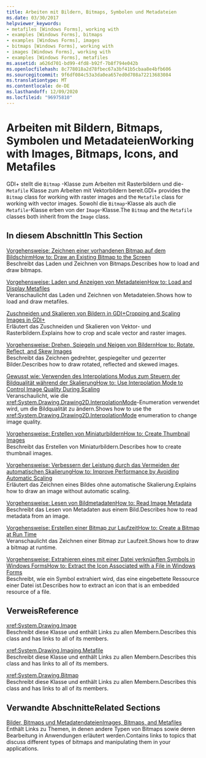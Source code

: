 ```yaml
---
title: Arbeiten mit Bildern, Bitmaps, Symbolen und Metadateien
ms.date: 03/30/2017
helpviewer_keywords:
- metafiles [Windows Forms], working with
- examples [Windows Forms], bitmaps
- examples [Windows Forms], images
- bitmaps [Windows Forms], working with
- images [Windows Forms], working with
- examples [Windows Forms], metafiles
ms.assetid: a626d701-bd99-4fd8-b92f-7b8f794e042b
ms.openlocfilehash: 8c778018a2d78fbec67a3bf41b5cbaa8e4bfb606
ms.sourcegitcommit: 9f6df084c53a3da0ea657ed0d708a72213683084
ms.translationtype: MT
ms.contentlocale: de-DE
ms.lasthandoff: 12/09/2020
ms.locfileid: "96975810"
---
```

# <a name="working-with-images-bitmaps-icons-and-metafiles"></a><span data-ttu-id="7bd52-102">Arbeiten mit Bildern, Bitmaps, Symbolen und Metadateien</span><span class="sxs-lookup"><span data-stu-id="7bd52-102">Working with Images, Bitmaps, Icons, and Metafiles</span></span>
<span data-ttu-id="7bd52-103">GDI+ stellt die `Bitmap` -Klasse zum Arbeiten mit Rasterbildern und die- `Metafile` Klasse zum Arbeiten mit Vektorbildern bereit.</span><span class="sxs-lookup"><span data-stu-id="7bd52-103">GDI+ provides the `Bitmap` class for working with raster images and the `Metafile` class for working with vector images.</span></span> <span data-ttu-id="7bd52-104">Sowohl die `Bitmap`-Klasse als auch die `Metafile`-Klasse erben von der `Image`-Klasse.</span><span class="sxs-lookup"><span data-stu-id="7bd52-104">The `Bitmap` and the `Metafile` classes both inherit from the `Image` class.</span></span>  
  
## <a name="in-this-section"></a><span data-ttu-id="7bd52-105">In diesem Abschnitt</span><span class="sxs-lookup"><span data-stu-id="7bd52-105">In This Section</span></span>  
 [<span data-ttu-id="7bd52-106">Vorgehensweise: Zeichnen einer vorhandenen Bitmap auf dem Bildschirm</span><span class="sxs-lookup"><span data-stu-id="7bd52-106">How to: Draw an Existing Bitmap to the Screen</span></span>](how-to-draw-an-existing-bitmap-to-the-screen.md)  
 <span data-ttu-id="7bd52-107">Beschreibt das Laden und Zeichnen von Bitmaps.</span><span class="sxs-lookup"><span data-stu-id="7bd52-107">Describes how to load and draw bitmaps.</span></span>  
  
 [<span data-ttu-id="7bd52-108">Vorgehensweise: Laden und Anzeigen von Metadateien</span><span class="sxs-lookup"><span data-stu-id="7bd52-108">How to: Load and Display Metafiles</span></span>](how-to-load-and-display-metafiles.md)  
 <span data-ttu-id="7bd52-109">Veranschaulicht das Laden und Zeichnen von Metadateien.</span><span class="sxs-lookup"><span data-stu-id="7bd52-109">Shows how to load and draw metafiles.</span></span>  
  
 [<span data-ttu-id="7bd52-110">Zuschneiden und Skalieren von Bildern in GDI+</span><span class="sxs-lookup"><span data-stu-id="7bd52-110">Cropping and Scaling Images in GDI+</span></span>](cropping-and-scaling-images-in-gdi.md)  
 <span data-ttu-id="7bd52-111">Erläutert das Zuschneiden und Skalieren von Vektor- und Rasterbildern.</span><span class="sxs-lookup"><span data-stu-id="7bd52-111">Explains how to crop and scale vector and raster images.</span></span>  
  
 [<span data-ttu-id="7bd52-112">Vorgehensweise: Drehen, Spiegeln und Neigen von Bildern</span><span class="sxs-lookup"><span data-stu-id="7bd52-112">How to: Rotate, Reflect, and Skew Images</span></span>](how-to-rotate-reflect-and-skew-images.md)  
 <span data-ttu-id="7bd52-113">Beschreibt das Zeichnen gedrehter, gespiegelter und gezerrter Bilder.</span><span class="sxs-lookup"><span data-stu-id="7bd52-113">Describes how to draw rotated, reflected and skewed images.</span></span>  
  
 [<span data-ttu-id="7bd52-114">Gewusst wie: Verwenden des Interpolations Modus zum Steuern der Bildqualität während der Skalierung</span><span class="sxs-lookup"><span data-stu-id="7bd52-114">How to: Use Interpolation Mode to Control Image Quality During Scaling</span></span>](how-to-use-interpolation-mode-to-control-image-quality-during-scaling.md)  
 <span data-ttu-id="7bd52-115">Veranschaulicht, wie die <xref:System.Drawing.Drawing2D.InterpolationMode>-Enumeration verwendet wird, um die Bildqualität zu ändern.</span><span class="sxs-lookup"><span data-stu-id="7bd52-115">Shows how to use the <xref:System.Drawing.Drawing2D.InterpolationMode> enumeration to change image quality.</span></span>  
  
 [<span data-ttu-id="7bd52-116">Vorgehensweise: Erstellen von Miniaturbildern</span><span class="sxs-lookup"><span data-stu-id="7bd52-116">How to: Create Thumbnail Images</span></span>](how-to-create-thumbnail-images.md)  
 <span data-ttu-id="7bd52-117">Beschreibt das Erstellen von Miniaturbildern.</span><span class="sxs-lookup"><span data-stu-id="7bd52-117">Describes how to create thumbnail images.</span></span>  
  
 [<span data-ttu-id="7bd52-118">Vorgehensweise: Verbessern der Leistung durch das Vermeiden der automatischen Skalierung</span><span class="sxs-lookup"><span data-stu-id="7bd52-118">How to: Improve Performance by Avoiding Automatic Scaling</span></span>](how-to-improve-performance-by-avoiding-automatic-scaling.md)  
 <span data-ttu-id="7bd52-119">Erläutert das Zeichnen eines Bildes ohne automatische Skalierung.</span><span class="sxs-lookup"><span data-stu-id="7bd52-119">Explains how to draw an image without automatic scaling.</span></span>  
  
 [<span data-ttu-id="7bd52-120">Vorgehensweise: Lesen von Bildmetadaten</span><span class="sxs-lookup"><span data-stu-id="7bd52-120">How to: Read Image Metadata</span></span>](how-to-read-image-metadata.md)  
 <span data-ttu-id="7bd52-121">Beschreibt das Lesen von Metadaten aus einem Bild.</span><span class="sxs-lookup"><span data-stu-id="7bd52-121">Describes how to read metadata from an image.</span></span>  
  
 [<span data-ttu-id="7bd52-122">Vorgehensweise: Erstellen einer Bitmap zur Laufzeit</span><span class="sxs-lookup"><span data-stu-id="7bd52-122">How to: Create a Bitmap at Run Time</span></span>](how-to-create-a-bitmap-at-run-time.md)  
 <span data-ttu-id="7bd52-123">Veranschaulicht das Zeichnen einer Bitmap zur Laufzeit.</span><span class="sxs-lookup"><span data-stu-id="7bd52-123">Shows how to draw a bitmap at runtime.</span></span>  
  
 [<span data-ttu-id="7bd52-124">Vorgehensweise: Extrahieren eines mit einer Datei verknüpften Symbols in Windows Forms</span><span class="sxs-lookup"><span data-stu-id="7bd52-124">How to: Extract the Icon Associated with a File in Windows Forms</span></span>](how-to-extract-the-icon-associated-with-a-file-in-windows-forms.md)  
 <span data-ttu-id="7bd52-125">Beschreibt, wie ein Symbol extrahiert wird, das eine eingebettete Ressource einer Datei ist.</span><span class="sxs-lookup"><span data-stu-id="7bd52-125">Describes how to extract an icon that is an embedded resource of a file.</span></span>  
  
## <a name="reference"></a><span data-ttu-id="7bd52-126">Verweis</span><span class="sxs-lookup"><span data-stu-id="7bd52-126">Reference</span></span>  
 <xref:System.Drawing.Image>  
 <span data-ttu-id="7bd52-127">Beschreibt diese Klasse und enthält Links zu allen Membern.</span><span class="sxs-lookup"><span data-stu-id="7bd52-127">Describes this class and has links to all of its members.</span></span>  
  
 <xref:System.Drawing.Imaging.Metafile>  
 <span data-ttu-id="7bd52-128">Beschreibt diese Klasse und enthält Links zu allen Membern.</span><span class="sxs-lookup"><span data-stu-id="7bd52-128">Describes this class and has links to all of its members.</span></span>  
  
 <xref:System.Drawing.Bitmap>  
 <span data-ttu-id="7bd52-129">Beschreibt diese Klasse und enthält Links zu allen Membern.</span><span class="sxs-lookup"><span data-stu-id="7bd52-129">Describes this class and has links to all of its members.</span></span>  
  
## <a name="related-sections"></a><span data-ttu-id="7bd52-130">Verwandte Abschnitte</span><span class="sxs-lookup"><span data-stu-id="7bd52-130">Related Sections</span></span>  
 [<span data-ttu-id="7bd52-131">Bilder, Bitmaps und Metadatendateien</span><span class="sxs-lookup"><span data-stu-id="7bd52-131">Images, Bitmaps, and Metafiles</span></span>](images-bitmaps-and-metafiles.md)  
 <span data-ttu-id="7bd52-132">Enthält Links zu Themen, in denen andere Typen von Bitmaps sowie deren Bearbeitung in Anwendungen erläutert werden.</span><span class="sxs-lookup"><span data-stu-id="7bd52-132">Contains links to topics that discuss different types of bitmaps and manipulating them in your applications.</span></span>
